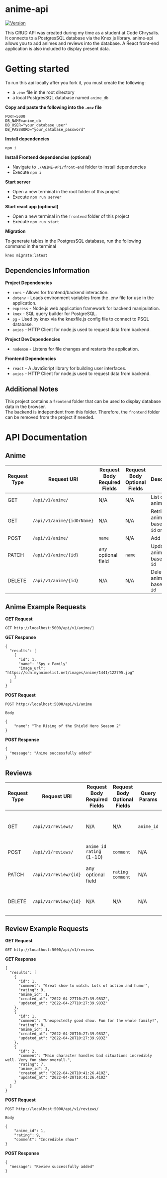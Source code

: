 # anime-api
[![Version](https://img.shields.io/badge/version-1.0.0-brightgreen)](https://github.com/JeanSolo10/anime-api/#)

This CRUD API was created during my time as a student at Code Chrysalis. It connects to a PostgresSQL database via the Knex.js library. 
anime-api allows you to add animes and reviews into the database. A React front-end application is also included to display present data.

# Getting started

To run this api locally after you fork it, you must create the following:
- a ```.env``` file in the root directory
- a local PostgresSQL database named ```anime_db```

**Copy and paste the following into the ```.env``` file**

```
PORT=5000
DB_NAME=anime_db
DB_USER="your_database_user"
DB_PASSWORD="your_database_password"
```
**Install dependencies**
```
npm i
```

**Install Frontend dependencies (optional)**
- Navigate to ```./ANIME-API/front-end``` folder to install dependencies
- Execute ```npm i```

**Start server**
- Open a new terminal in the root folder of this project
- Execute ```npm run server```

**Start react app (optional)**
- Open a new terminal in the ```frontend``` folder of this project
- Execute ```npm run start```

**Migration**

To generate tables in the PostgresSQL database, run the following command in the terminal
```
knex migrate:latest
```

## Dependencies Information

**Project Dependencies**

- ```cors``` - Allows for frontend/backend interaction.
- ```dotenv``` - Loads environment variables from the .env file for use in the application.
- ```express``` - Node.js web application framework for backend manipulation.
- ```knex``` - SQL query builder for PostgreSQL.
- ```pg``` - Used by knex via the knexfile.js config file to connect to PSQL database.
- ```axios``` - HTTP Client for node.js used to request data from backend.

**Project DevDependencies**

- ```nodemon``` - Listens for file changes and restarts the application.

**Frontend Dependencies**
- ```react``` - A JavaScript library for building user interfaces.
- ```axios``` - HTTP Client for node.js used to request data from backend.

## Additional Notes

This project contains a ```frontend``` folder that can be used to display database data in the browser. <br />
The backend is independent from this folder. Therefore, the ```frontend``` folder can be removed from the project if needed.

# API Documentation

## Anime

| Request Type  | Request URI | Request Body Required Fields | Request Body Optional Fields | Description | 
| ------------- | ----------- | ---------------------------- | ---------------------------- | ----------- |
| GET  | ```/api/v1/anime/``` | N/A | N/A | List of all anime |
| GET  | ```/api/v1/anime/{idOrName}``` | N/A | N/A | Retrieve anime based on ```id``` or ```name``` |
| POST | ```/api/v1/anime/``` | ```name``` | N/A | Add anime |
| PATCH | ```/api/v1/anime/{id}``` | any optional field | ```name``` |  Update anime data based on ```id``` |
| DELETE | ```/api/v1/anime/{id}``` | N/A | N/A | Delete anime based on ```id```|

## Anime Example Requests

**GET Request**
```
GET http://localhost:5000/api/v1/anime/1
```

**GET Response**
```
{
  "results": [
    {
      "id": 1,
      "name": "Spy x Family"
      "image_url": "https://cdn.myanimelist.net/images/anime/1441/122795.jpg"
    }
  ]
}
```

**POST Request**
```
POST http://localhost:5000/api/v1/anime

Body

{
    "name": "The Rising of the Shield Hero Season 2"
}
```

**POST Response**
```
{
  "message": "Anime successfully added"
}
```

## Reviews

| Request Type  | Request URI | Request Body Required Fields | Request Body Optional Fields | Query Params | Description |
| ------------- | ----------- | ---------------------------- | ---------------------------- | ----------- | ----------- |
| GET  | ```/api/v1/reviews/``` | N/A | N/A | ```anime_id``` | List of all Reviews or reviews based on anime ```id``` |
| POST | ```/api/v1/reviews/``` | ```anime_id``` <br /> ```rating``` (1-10) | ```comment``` | N/A | Add review for anime |
| PATCH | ```/api/v1/review/{id}``` | any optional field | ```rating``` <br /> ```comment``` | N/A |  Update review based on review ```id``` |
| DELETE | ```/api/v1/review/{id}``` | N/A | N/A | N/A | Delete review based on review ```id``` |

## Review Example Requests

**GET Request**
```
GET http://localhost:5000/api/v1/reviews
```

**GET Response**
```
{
  "results": [
    {
      "id": 1,
      "comment": "Great show to watch. Lots of action and humor",
      "rating": 9,
      "anime_id": 1,
      "created_at": "2022-04-27T10:27:39.983Z",
      "updated_at": "2022-04-27T10:27:39.983Z"
    },
    {
      "id": 1,
      "comment": "Unexpectedly good show. Fun for the whole family!",
      "rating": 8,
      "anime_id": 1,
      "created_at": "2022-04-28T10:27:39.983Z",
      "updated_at": "2022-04-28T10:27:39.983Z"
    },
    {
      "id": 2,
      "comment": "Main character handles bad situations incredibly well. Very fun show overall.",
      "rating": 7,
      "anime_id": 2,
      "created_at": "2022-04-28T10:41:26.410Z",
      "updated_at": "2022-04-28T10:41:26.410Z"
    }
  ]
}
```

**POST Request**
```
POST http://localhost:5000/api/v1/reviews/

Body

{
    "anime_id": 1,
    "rating": 9,
    "comment": "Incredible show!"
}
```

**POST Response**
```
{
  "message": "Review successfully added"
}
```
